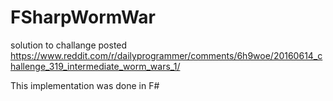 # FSharpWormWar
solution to challange posted https://www.reddit.com/r/dailyprogrammer/comments/6h9woe/20160614_challenge_319_intermediate_worm_wars_1/

This implementation was done in F#

